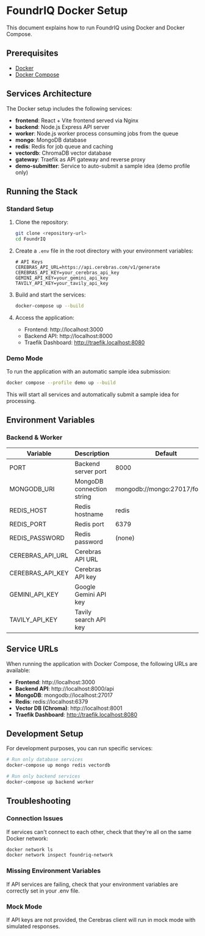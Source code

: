 # FoundrIQ Docker Setup

This document explains how to run FoundrIQ using Docker and Docker Compose.

## Prerequisites

- [Docker](https://docs.docker.com/get-docker/)
- [Docker Compose](https://docs.docker.com/compose/install/)

## Services Architecture

The Docker setup includes the following services:

- **frontend**: React + Vite frontend served via Nginx
- **backend**: Node.js Express API server
- **worker**: Node.js worker process consuming jobs from the queue
- **mongo**: MongoDB database
- **redis**: Redis for job queue and caching
- **vectordb**: ChromaDB vector database
- **gateway**: Traefik as API gateway and reverse proxy
- **demo-submitter**: Service to auto-submit a sample idea (demo profile only)

## Running the Stack

### Standard Setup

1. Clone the repository:
   ```bash
   git clone <repository-url>
   cd FoundrIQ
   ```

2. Create a `.env` file in the root directory with your environment variables:
   ```
   # API Keys
   CEREBRAS_API_URL=https://api.cerebras.com/v1/generate
   CEREBRAS_API_KEY=your_cerebras_api_key
   GEMINI_API_KEY=your_gemini_api_key
   TAVILY_API_KEY=your_tavily_api_key
   ```

3. Build and start the services:
   ```bash
   docker-compose up --build
   ```

4. Access the application:
   - Frontend: http://localhost:3000
   - Backend API: http://localhost:8000
   - Traefik Dashboard: http://traefik.localhost:8080

### Demo Mode

To run the application with an automatic sample idea submission:

```bash
docker compose --profile demo up --build
```

This will start all services and automatically submit a sample idea for processing.

## Environment Variables

### Backend & Worker

| Variable | Description | Default |
|----------|-------------|---------|
| PORT | Backend server port | 8000 |
| MONGODB_URI | MongoDB connection string | mongodb://mongo:27017/foundriq |
| REDIS_HOST | Redis hostname | redis |
| REDIS_PORT | Redis port | 6379 |
| REDIS_PASSWORD | Redis password | (none) |
| CEREBRAS_API_URL | Cerebras API URL | |
| CEREBRAS_API_KEY | Cerebras API key | |
| GEMINI_API_KEY | Google Gemini API key | |
| TAVILY_API_KEY | Tavily search API key | |

## Service URLs

When running the application with Docker Compose, the following URLs are available:

- **Frontend**: http://localhost:3000
- **Backend API**: http://localhost:8000/api
- **MongoDB**: mongodb://localhost:27017
- **Redis**: redis://localhost:6379
- **Vector DB (Chroma)**: http://localhost:8001
- **Traefik Dashboard**: http://traefik.localhost:8080

## Development Setup

For development purposes, you can run specific services:

```bash
# Run only database services
docker-compose up mongo redis vectordb

# Run only backend services
docker-compose up backend worker
```

## Troubleshooting

### Connection Issues

If services can't connect to each other, check that they're all on the same Docker network:

```bash
docker network ls
docker network inspect foundriq-network
```

### Missing Environment Variables

If API services are failing, check that your environment variables are correctly set in your .env file.

### Mock Mode

If API keys are not provided, the Cerebras client will run in mock mode with simulated responses.
